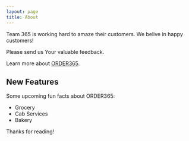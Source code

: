 ```yaml
---
layout: page
title: About
---
```


<p class="message">
  Team 365 is working hard to amaze their customers. We belive in happy customers!
</p>

Please send us Your valuable feedback. 

Learn more about [ORDER365](https://order365.in).

## New Features

Some upcoming fun facts about ORDER365:

* Grocery 
* Cab Services 
* Bakery 

Thanks for reading!
